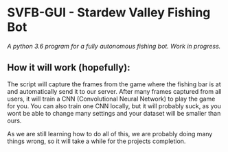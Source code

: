 # SVFB-GUI - Stardew Valley Fishing Bot
*A python 3.6 program for a fully autonomous fishing bot. Work in progress.*

## How it will work (hopefully):

The script will capture the frames from the game where the fishing bar is at and automatically send it to our server. After many frames captured from all users, it will train a CNN (Convolutional Neural Network) to play the game for you.
You can also train one CNN locally, but it will probably suck, as you wont be able to change many settings and your dataset will be smaller than ours.

As we are still learning how to do all of this, we are probably doing many things wrong, so it will take a while for the projects completion.
